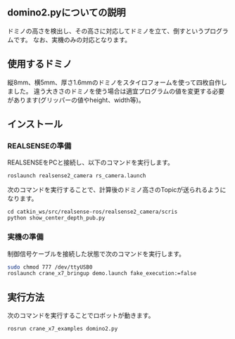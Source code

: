 ## domino2.pyについての説明 

ドミノの高さを検出し、その高さに対応してドミノを立て、倒すというプログラムです。
なお、実機のみの対応となります。

## 使用するドミノ

縦8mm、横5mm、厚さ1.6mmのドミノをスタイロフォームを使って四枚自作しました。
違う大きさのドミノを使う場合は適宜プログラムの値を変更する必要があります(グリッパーの値やheight、width等)。

## インストール


### REALSENSEの準備

REALSENSEをPCと接続し、以下のコマンドを実行します。

```
roslaunch realsense2_camera rs_camera.launch 
```

次のコマンドを実行することで、計算後のドミノ高さのTopicが送られるようになります。
```
cd catkin_ws/src/realsense-ros/realsense2_camera/scris
python show_center_depth_pub.py
```
### 実機の準備

制御信号ケーブルを接続した状態で次のコマンドを実行します。
```sh
sudo chmod 777 /dev/ttyUSB0 
roslaunch crane_x7_bringup demo.launch fake_execution:=false
```
## 実行方法

次のコマンドを実行することでロボットが動きます。
```
rosrun crane_x7_examples domino2.py 
```

